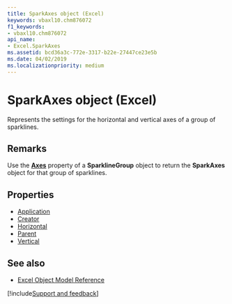 ```yaml
---
title: SparkAxes object (Excel)
keywords: vbaxl10.chm876072
f1_keywords:
- vbaxl10.chm876072
api_name:
- Excel.SparkAxes
ms.assetid: bcd36a3c-772e-3317-b22e-27447ce23e5b
ms.date: 04/02/2019
ms.localizationpriority: medium
---
```



# SparkAxes object (Excel)

Represents the settings for the horizontal and vertical axes of a group of sparklines.


## Remarks

Use the **[Axes](Excel.SparklineGroup.Axes.md)** property of a **SparklineGroup** object to return the **SparkAxes** object for that group of sparklines.

## Properties

- [Application](Excel.sparkAxes.Application.md)
- [Creator](Excel.sparkAxes.Creator.md)
- [Horizontal](Excel.SparkAxes.Horizontal.md)
- [Parent](Excel.sparkAxes.Parent.md)
- [Vertical](Excel.SparkAxes.Vertical.md)

## See also

- [Excel Object Model Reference](overview/Excel/object-model.md)

[!include[Support and feedback](~/includes/feedback-boilerplate.md)]